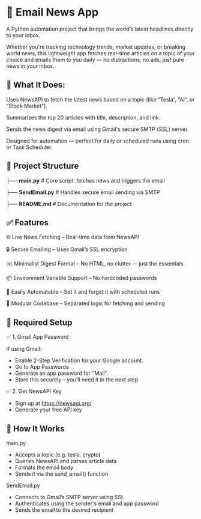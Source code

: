 # 📧 **Email News App**

A Python automation project that brings the world’s latest headlines directly to your inbox.

Whether you're tracking technology trends, market updates, or breaking world news, this lightweight app fetches real-time articles on a topic of your choice and emails them to you daily — no distractions, no ads, just pure news in your inbox.

## 📰 **What It Does:**

Uses NewsAPI to fetch the latest news based on a topic (like “Tesla”, “AI”, or “Stock Market”).

Summarizes the top 20 articles with title, description, and link.

Sends the news digest via email using Gmail's secure SMTP (SSL) server.

Designed for automation — perfect for daily or scheduled runs using cron or Task Scheduler.


## 🔧 **Project Structure**


├── **main.py**           # Core script: fetches news and triggers the email

├── **SendEmail.py**      # Handles secure email sending via SMTP

├── **README.md**         # Documentation for the project


## ✅ **Features**

🌐 Live News Fetching – Real-time data from NewsAPI

🔒 Secure Emailing – Uses Gmail’s SSL encryption

✉️ Minimalist Digest Format – No HTML, no clutter — just the essentials

📦 Environment Variable Support – No hardcoded passwords

🔁 Easily Automatable – Set it and forget it with scheduled runs

🧩 Modular Codebase – Separated logic for fetching and sending


## 🔑 **Required Setup**

✅ 1. Gmail App Password

If using Gmail:
* Enable 2-Step Verification for your Google account.
* Go to App Passwords
* Generate an app password for "Mail".
* Store this securely – you'll need it in the next step.

✅ 2. Get NewsAPI Key

* Sign up at https://newsapi.org/
* Generate your free API key


## 🧠 **How It Works**

main.py

* Accepts a topic (e.g. tesla, crypto)
* Queries NewsAPI and parses article data
* Formats the email body
* Sends it via the send_email() function

SendEmail.py

* Connects to Gmail’s SMTP server using SSL
* Authenticates using the sender's email and app password
* Sends the email to the desired recipient
